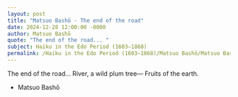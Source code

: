```yaml
---
layout: post
title: "Matsuo Bashō - The end of the road"
date: 2024-12-28 12:00:00 -0000
author: Matsuo Bashō
quote: "The end of the road... "
subject: Haiku in the Edo Period (1603–1868)
permalink: /Haiku in the Edo Period (1603–1868)/Matsuo Bashō/Matsuo Bashō - The end of the road
---
```


The end of the road... 
River, a wild plum tree— 
Fruits of the earth.

- Matsuo Bashō
